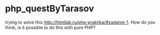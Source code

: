 # php_questByTarasov
trying to solve this http://htmllab.ru/php-praktika/#zadanie-1. How do you think, is it possible to do this with pure PHP?
